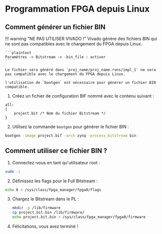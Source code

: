 # Programmation FPGA depuis Linux

## Comment générer un fichier BIN

!!! warning "NE PAS UTILISER VIVADO !"
    Vivado génère des fichiers BIN qui ne sont pas compatibles avec le chargement du FPGA depuis Linux.
    
    ```plaintext	
    Paramètres -> Bitstream -> -bin_file : activer
    ```

    Le fichier sera généré dans `proj_name/proj_name.runs/impl_1` ne sera pas compatible avec le chargement du FPGA depuis Linux.
    
    l'utilisation de `bootgen` est nécessaire pour générer un fichier BIN compatible.


1. Créez un fichier de configuration BIF nommé avec le contenu suivant :

  ```plaintext
  all:
  {
      project.bit /* Nom du fichier Bitstream */
  }
  ```

2. Utilisez la commande `bootgen` pour générer le fichier BIN :

  ```bash
  bootgen -image project.bif -arch zynq -process_bitstream bin
  ```

## Comment utiliser ce fichier BIN ?

1. Connectez-vous en tant qu'utilisateur root :

  ```bash
  sudo -i
  ```

2. Définissez les flags pour le Full Bitstream :

  ```bash
  echo 0 > /sys/class/fpga_manager/fpga0/flags
  ```

3. Chargez le Bitstream dans le PL :

   ```bash
   mkdir -p /lib/firmware
   cp project.bit.bin /lib/firmware/
   echo project.bit.bin > /sys/class/fpga_manager/fpga0/firmware
   ```

4. Félicitations, vous avez terminé !
